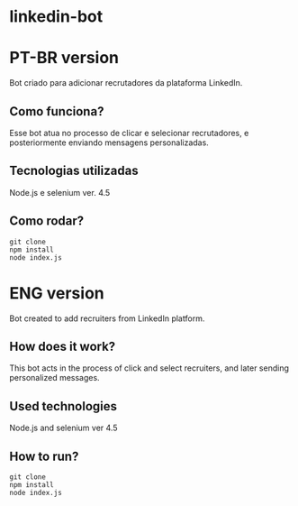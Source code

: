 # linkedin-bot
# PT-BR version
Bot criado para adicionar recrutadores da plataforma LinkedIn.
## Como funciona?
Esse bot atua no processo de clicar e selecionar recrutadores, e posteriormente enviando mensagens personalizadas.

## Tecnologias utilizadas
Node.js e selenium ver. 4.5

## Como rodar?
`git clone` </br>
`npm install` </br>
`node index.js` </br>
 
# ENG version
Bot created to add recruiters from LinkedIn platform.

## How does it work?
This bot acts in the process of click and select recruiters, and later sending personalized messages.

## Used technologies
Node.js and selenium ver 4.5

## How to run?
`git clone` </br>
`npm install` </br>
`node index.js` </br>